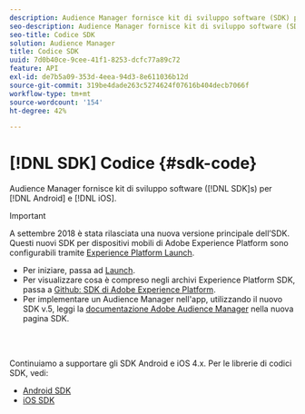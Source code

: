 ```yaml
---
description: Audience Manager fornisce kit di sviluppo software (SDK) per Android e iOS.
seo-description: Audience Manager fornisce kit di sviluppo software (SDK) per Android e iOS.
seo-title: Codice SDK
solution: Audience Manager
title: Codice SDK
uuid: 7d0b40ce-9cee-41f1-8253-dcfc77a89c72
feature: API
exl-id: de7b5a09-353d-4eea-94d3-8e611036b12d
source-git-commit: 319be4dade263c5274624f07616b404decb7066f
workflow-type: tm+mt
source-wordcount: '154'
ht-degree: 42%

---
```


# [!DNL SDK] Codice {#sdk-code}

Audience Manager fornisce kit di sviluppo software ([!DNL SDK]s) per [!DNL Android] e [!DNL iOS].

>[!IMPORTANT]
>
>A settembre 2018 è stata rilasciata una nuova versione principale dell’SDK. Questi nuovi SDK per dispositivi mobili di Adobe Experience Platform sono configurabili tramite [Experience Platform Launch](https://www.adobe.com/experience-platform/launch.html).

* Per iniziare, passa ad [Launch](https://launch.adobe.com/).
* Per visualizzare cosa è compreso negli archivi Experience Platform SDK, passa a [Github: SDK di Adobe Experience Platform](https://github.com/Adobe-Marketing-Cloud/acp-sdks).
* Per implementare un Audience Manager nell&#39;app, utilizzando il nuovo SDK v.5, leggi la [documentazione Adobe Audience Manager](https://aep-sdks.gitbook.io/docs/using-mobile-extensions/adobe-audience-manager) nella nuova pagina SDK.

<br> 

Continuiamo a supportare gli SDK Android e iOS 4.x. Per le librerie di codici SDK, vedi:

* [Android SDK](https://experienceleague.adobe.com/docs/mobile-services/android/overview.html)
* [iOS SDK](https://experienceleague.adobe.com/docs/mobile-services/ios/overview.html)
